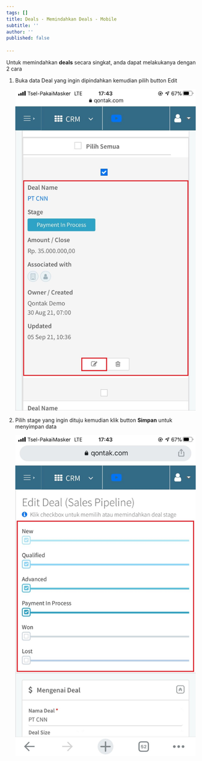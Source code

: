 ```yaml
---
tags: []
title: Deals - Memindahkan Deals - Mobile
subtitle: ''
author: ''
published: false

---
```

Untuk memindahkan **deals** secara singkat, anda dapat melakukanya dengan 2 cara

1. Buka data Deal yang ingin dipindahkan kemudian pilih button Edit

   ![](/uploads/memindahkandeal2.jpeg)
2. Pilih stage yang ingin dituju kemudian klik button **Simpan** untuk menyimpan data

   ![](/uploads/memindahkandeal1.jpeg)